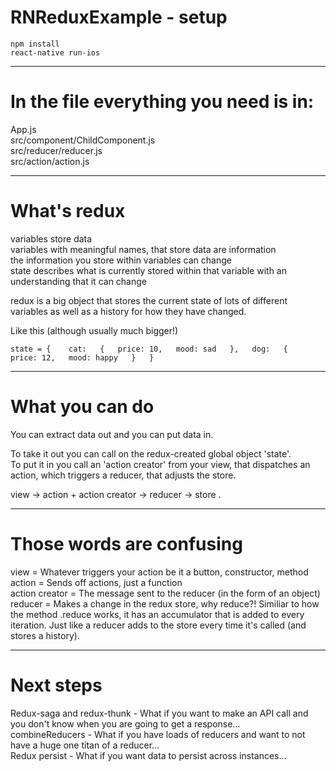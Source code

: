 # RNReduxExample - setup
`npm install`  
`react-native run-ios`  

----------
# In the file everything you need is in:
App.js  
src/component/ChildComponent.js  
src/reducer/reducer.js  
src/action/action.js  

----------
# What's redux
variables store data  
variables with meaningful names, that store data are information  
the information you store within variables can change  
state describes what is currently stored within that variable with an understanding that it can change  

redux is a big object that stores the current state of lots of different variables as well as a history for how they have changed.  

Like this (although usually much bigger!)  

`state = {   
  cat:  
    {  
      price: 10,  
      mood: sad  
    },  
   dog:  
    {  
      price: 12,  
      mood: happy  
     }  
 }`
    
----------
# What you can do

You can extract data out and you can put data in.  

To take it out you can call on the redux-created global object 'state'.  
To put it in you call an 'action creator' from your view, that dispatches an action, which triggers a reducer, that adjusts the store.  

view -> action + action creator -> reducer -> store . 

----------
# Those words are confusing

view = Whatever triggers your action be it a button, constructor, method  
action = Sends off actions, just a function   
action creator = The message sent to the reducer (in the form of an object)  
reducer = Makes a change in the redux store, why reduce?! Similiar to how the method .reduce works, it has an accumulator that is added to every iteration. Just like a reducer adds to the store every time it's called (and stores a history).  

----------

# Next steps

Redux-saga and redux-thunk - What if you want to make an API call and you don't know when you are going to get a response...  
combineReducers - What if you have loads of reducers and want to not have a huge one titan of a reducer...  
Redux persist - What if you want data to persist across instances...  
